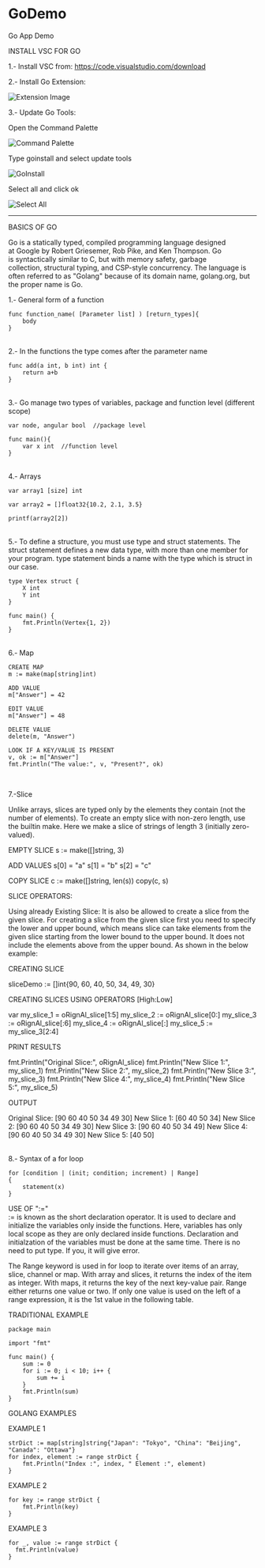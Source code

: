 # GoDemo
Go App Demo

INSTALL VSC FOR GO

1.- Install VSC from: https://code.visualstudio.com/download

2.- Install Go Extension:

![Extension Image](https://raw.githubusercontent.com/danieluribee/GoDemo/master/images/Screen%20Shot%202020-03-26%20at%2010.06.03.png)

3.- Update Go Tools:

Open the Command Palette

![Command Palette](https://raw.githubusercontent.com/danieluribee/GoDemo/master/images/Screen%20Shot%202020-03-26%20at%2010.15.18.png)

Type goinstall and select update tools

![GoInstall](https://raw.githubusercontent.com/danieluribee/GoDemo/master/images/Screen%20Shot%202020-03-26%20at%2010.16.03.png)

Select all and click ok

![Select All](https://raw.githubusercontent.com/danieluribee/GoDemo/master/images/Screen%20Shot%202020-03-26%20at%2010.16.42.png)

--------------------------------------------------------------------------------------------------------------------------

BASICS OF GO

Go is a statically typed, compiled programming language designed at Google by Robert Griesemer, Rob Pike, and Ken Thompson. Go is syntactically similar to C, but with memory safety, garbage collection, structural typing, and CSP-style concurrency. The language is often referred to as "Golang" because of its domain name, golang.org, but the proper name is Go.

1.- General form of a function<br/>

```
func function_name( [Parameter list] ) [return_types]{
	body
}
```

<br/>
2.- In the functions the type comes after the parameter name<br/>

```
func add(a int, b int) int {
	return a+b
}
```

<br/>
3.- Go manage two types of variables, package and function level (different scope)<br/>

```
var node, angular bool  //package level

func main(){
	var x int  //function level
}
```

<br/>
4.- Arrays<br/>

```
var array1 [size] int

var array2 = []float32{10.2, 2.1, 3.5}

printf(array2[2])
```

<br/>
5.- To define a structure, you must use type and struct statements. The struct statement defines a new data type, with more than one member for your program. type statement binds a name with the type which is struct in our case.<br/>

```
type Vertex struct {
	X int
	Y int
}

func main() {
	fmt.Println(Vertex{1, 2})
}
```

<br/>
6.- Map<br/>

```
CREATE MAP
m := make(map[string]int)

ADD VALUE
m["Answer"] = 42

EDIT VALUE
m["Answer"] = 48

DELETE VALUE
delete(m, "Answer")

LOOK IF A KEY/VALUE IS PRESENT
v, ok := m["Answer"]
fmt.Println("The value:", v, "Present?", ok)
```
<br/>

7.-Slice

Unlike arrays, slices are typed only by the elements they contain (not the number of elements). To create an empty slice with non-zero length, use the builtin make. Here we make a slice of strings of length 3 (initially zero-valued).

EMPTY SLICE
s := make([]string, 3)

ADD VALUES
s[0] = "a"
s[1] = "b"
s[2] = "c"

COPY SLICE
c := make([]string, len(s))
copy(c, s)

SLICE OPERATORS:

Using already Existing Slice: It is also be allowed to create a slice from the given slice. For creating a slice from the given slice first you need to specify the lower and upper bound, which means slice can take elements from the given slice starting from the lower bound to the upper bound. It does not include the elements above from the upper bound. As shown in the below example:

CREATING SLICE

sliceDemo := []int{90, 60, 40, 50, 34, 49, 30} 

CREATING SLICES USING OPERATORS [High:Low]

var my_slice_1 = oRignAl_slice[1:5] 
my_slice_2 := oRignAl_slice[0:] 
my_slice_3 := oRignAl_slice[:6] 
my_slice_4 := oRignAl_slice[:] 
my_slice_5 := my_slice_3[2:4] 

PRINT RESULTS

fmt.Println("Original Slice:", oRignAl_slice) 
fmt.Println("New Slice 1:", my_slice_1) 
fmt.Println("New Slice 2:", my_slice_2) 
fmt.Println("New Slice 3:", my_slice_3) 
fmt.Println("New Slice 4:", my_slice_4) 
fmt.Println("New Slice 5:", my_slice_5) 

OUTPUT

Original Slice: [90 60 40 50 34 49 30]
New Slice 1: [60 40 50 34]
New Slice 2: [90 60 40 50 34 49 30]
New Slice 3: [90 60 40 50 34 49]
New Slice 4: [90 60 40 50 34 49 30]
New Slice 5: [40 50]

<br/>
8.- Syntax of a for loop<br/>

```
for [condition | (init; condition; increment) | Range]
{
	statement(x)
}
```

USE OF ":="<br/>
:= is known as the short declaration operator.
It is used to declare and initialize the variables only inside the functions.
Here, variables has only local scope as they are only declared inside functions.
Declaration and initialzation of the variables must be done at the same time.
There is no need to put type. If you, it will give error.

The Range keyword is used in for loop to iterate over items of an array, slice, channel or map. With array and slices, it returns the index of the item as integer. With maps, it returns the key of the next key-value pair. Range either returns one value or two. If only one value is used on the left of a range expression, it is the 1st value in the following table.

TRADITIONAL EXAMPLE

```
package main

import "fmt"

func main() {
	sum := 0
	for i := 0; i < 10; i++ {
		sum += i
	}
	fmt.Println(sum)
}
```

GOLANG EXAMPLES

EXAMPLE 1

```
strDict := map[string]string{"Japan": "Tokyo", "China": "Beijing", "Canada": "Ottawa"}
for index, element := range strDict {
	fmt.Println("Index :", index, " Element :", element)
}
```

EXAMPLE 2

```
for key := range strDict {
	fmt.Println(key)
}
```

EXAMPLE 3

```
for _, value := range strDict {
  fmt.Println(value)
}
```
